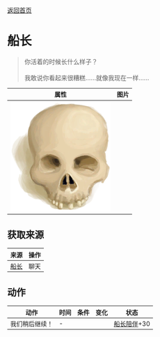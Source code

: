 [返回首页](index.md)  
# 船长  
> 你活着的时候长什么样子？<br><br>我敢说你看起来很糟糕……就像我现在一样……  
  
  属性  |   图片   
 ----  |  ----:   
   |  ![](Sprite/Skull.png)   
  
## 获取来源  
来源  |  操作  
----  |  ----  
[船长](Captain.md)  |  聊天  
## 动作  
动作  |  时间  |  条件  |  变化  |  状态  
----  |  ----  |  ----  |  ----  |  ----  
我们稍后继续！  |  -  |    |    |  [船长陪伴](CaptainCompany.md)+30  
